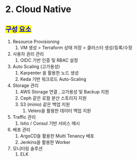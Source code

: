# 2. Cloud Native

## <mark style="color:blue;">구성 요소</mark>&#x20;

1. Resource Provisioning&#x20;
   1. VM 생성 > Terraform 상태 저장 > 클러스터 생성/등록/수정
2. 사용자 권리 관리
   1. OIDC 기반 인증 및 RBAC 설정
3. Auto Scaling (고가용성)
   1. Karpenter 을 활용한 노드 생성
   2. Keda 기반 워크로드 Auto-Scaling&#x20;
4. Storage 관리
   1. AWS Storage 연결 , 고가용성  및 Backup 지원
   2. Ceph 같은 로컬 분산 스토리지 지원
   3. S3 (minio) 같은 백업 지원
      1. Velero을 활용한 데이터 백업 지원
5. Traffic 관리
   1. Istio / Consul 기반 서비스 메시
6. 배포 관리&#x20;
   1. ArgoCD을 활용한 Multi Tenancy 배포
   2. Jenkins을 활용한 Worker
7. 모니터링 솔루션
   1. ELK
